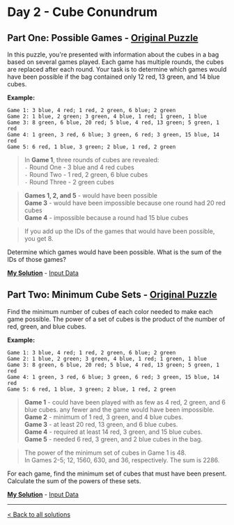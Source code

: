 # Day 2 - Cube Conundrum

## Part One: Possible Games - [Original Puzzle](https://adventofcode.com/2023/day/1)
In this puzzle, you're presented with information about the cubes in a bag based on several games played. Each game has multiple rounds, the cubes are replaced after each round. Your task is to determine which games would have been possible if the bag contained only 12 red, 13 green, and 14 blue cubes.

__Example:__

```
Game 1: 3 blue, 4 red; 1 red, 2 green, 6 blue; 2 green  
Game 2: 1 blue, 2 green; 3 green, 4 blue, 1 red; 1 green, 1 blue  
Game 3: 8 green, 6 blue, 20 red; 5 blue, 4 red, 13 green; 5 green, 1 red  
Game 4: 1 green, 3 red, 6 blue; 3 green, 6 red; 3 green, 15 blue, 14 red  
Game 5: 6 red, 1 blue, 3 green; 2 blue, 1 red, 2 green  
```

> In __Game 1__, three rounds of cubes are revealed:  
`-` Round One - 3 blue and  4 red cubes  
`-` Round Two - 1 red, 2 green, 6 blue cubes  
`-` Round Three - 2 green cubes

> __Games 1, 2, and 5__ - would have been possible  
__Game 3__ - would have been impossible because one round had 20 red cubes  
__Game 4__ - impossible because a round had 15 blue cubes

>If you add up the IDs of the games that would have been possible, you get 8.

Determine which games would have been possible. What is the sum of the IDs of those games?

__[My Solution](https://github.com/codehath/advent-of-code-2023/blob/main/day-2/advent_day_2.1.py)__ - [Input Data](https://github.com/codehath/advent-of-code-2023/blob/main/day-2/input/input_day_02.txt)

## Part Two: Minimum Cube Sets - [Original Puzzle](https://adventofcode.com/2023/day/2)

Find the minimum number of cubes of each color needed to make each game possible. The power of a set of cubes is the product of the number of red, green, and blue cubes. 

__Example:__

```
Game 1: 3 blue, 4 red; 1 red, 2 green, 6 blue; 2 green  
Game 2: 1 blue, 2 green; 3 green, 4 blue, 1 red; 1 green, 1 blue  
Game 3: 8 green, 6 blue, 20 red; 5 blue, 4 red, 13 green; 5 green, 1 red  
Game 4: 1 green, 3 red, 6 blue; 3 green, 6 red; 3 green, 15 blue, 14 red  
Game 5: 6 red, 1 blue, 3 green; 2 blue, 1 red, 2 green  
```

> __Game 1__ - could have been played with as few as 4 red, 2 green, and 6 blue cubes. any fewer and the game would have been impossible.  
__Game 2__ - minimum of 1 red, 3 green, and 4 blue cubes.  
__Game 3__ - at least 20 red, 13 green, and 6 blue cubes.  
__Game 4__ - required at least 14 red, 3 green, and 15 blue cubes.  
__Game 5__ - needed 6 red, 3 green, and 2 blue cubes in the bag.

> The power of the minimum set of cubes in Game 1 is 48.  
In Games 2-5; 12, 1560, 630, and 36, respectively.  The sum is 2286.

For each game, find the minimum set of cubes that must have been present. Calculate the sum of the powers of these sets.

__[My Solution](https://github.com/codehath/advent-of-code-2023/blob/main/day-2/advent_day_2.2.py)__ - [Input Data](https://github.com/codehath/advent-of-code-2023/blob/main/day-2/input/input_day_02.txt)

---
[< Back to all solutions](https://github.com/codehath/advent-of-code-2023/tree/main)